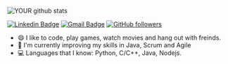 ![YOUR github stats](https://github-readme-stats.vercel.app/api?username=joeymizrahi) 
<br/>

[![Linkedin Badge](https://img.shields.io/badge/-Joey_Mizrahi-blue?style=flat-square&logo=Linkedin&logoColor=white&link=https://www.linkedin.com/in/joey-mizrahi/)](https://www.linkedin.com/in/joey-mizrahi/)
[![Gmail Badge](https://img.shields.io/badge/-joeymizrahi42@gmail.com-c14438?style=flat-square&logo=Gmail&logoColor=white&link=mailto:joeymizrahi42@gmail.com)](mailto:joeymizrahi42@gmail.com)
[![GitHub followers](https://img.shields.io/github/followers/joeymizrahi?label=Follow&style=social)](https://github.com/joeymizrahi/?tab=follow)


- :smile: I like to code, play games, watch movies and hang out with freinds.
- 🌱 I'm currently improving my skills in Java, Scrum and Agile
- :computer: Languages that I know: Python, C/C++, Java, Nodejs.
<!--
**cs4242/cs4242** is a ✨ _special_ ✨ repository because its `README.md` (this file) appears on your GitHub profile.

Here are some ideas to get you started:

- 🔭 I’m currently working on ...
- 🌱 I’m currently learning ...
- 👯 I’m looking to collaborate on ...
- 🤔 I’m looking for help with ...
- 💬 Ask me about ...
- 📫 How to reach me: ...
- 😄 Pronouns: ...
- ⚡ Fun fact: ...
-->
